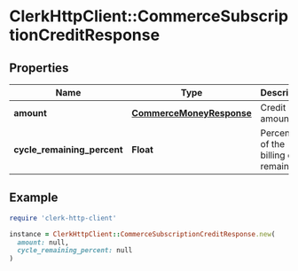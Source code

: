 # ClerkHttpClient::CommerceSubscriptionCreditResponse

## Properties

| Name | Type | Description | Notes |
| ---- | ---- | ----------- | ----- |
| **amount** | [**CommerceMoneyResponse**](CommerceMoneyResponse.md) | Credit amount. | [optional] |
| **cycle_remaining_percent** | **Float** | Percentage of the billing cycle remaining. | [optional] |

## Example

```ruby
require 'clerk-http-client'

instance = ClerkHttpClient::CommerceSubscriptionCreditResponse.new(
  amount: null,
  cycle_remaining_percent: null
)
```

